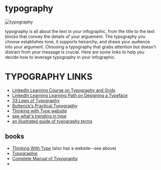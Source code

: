 # typography

![typography](https://static-cse.canva.com/blob/124739/A-beautifully-illustrated-glossary-of-typographic-terms-you-should-know.d9e74684.png)

typography is all about the text in your infographic, from the title to the text blocks that convey the details of your arguement. The typography you choose establishes tone, it supports heirarchy, and draws your audience into your argument. Choosing a typography that grabs attention but doesn't distract from your message is crucial. Here are some links to help you decide how to leverage typography in your infographic.

# TYPOGRAPHY LINKS

- [LinkedIn Learning Course on Typography and Grids](https://www.linkedin.com/learning/typography-working-with-grids/welcome?u=2194065)
- [LinkedIn Learning Learning Path on Designing a Typeface](https://www.linkedin.com/learning/paths/design-a-typeface?u=2194065)
- [33 Laws of Typography](https://www.linkedin.com/learning/the-33-laws-of-typography/01-distrust-default-software-settings?u=2194065)
- [Butterick's Practical Typography](https://practicaltypography.com/)
- [Thinking with Type website](http://thinkingwithtype.com/)
- [see what's trending in type](https://www.typewolf.com/site-of-the-day)
- [an illustrated guide of typography terms](https://www.canva.com/learn/typography-terms/)

## books

- [Thinking With Type](https://www.amazon.com/dp/1568989695/ref=as_li_ss_til?tag=braipick-20&camp=213381&creative=390973&linkCode=as4&creativeASIN=1568989695&adid=05VATW4NWTVF6RX6R55Y&) (also has a website--see above)
- [Typographie](https://www.amazon.com/dp/3721200438/ref=as_li_ss_til?tag=braipick-20&camp=213381&creative=390973&linkCode=as4&creativeASIN=3721200438&adid=0GMTZ4S41BD44FBRZBDP&)
- [Complete Manual of Typography](https://ptgmedia.pearsoncmg.com/images/9780321773265/samplepages/0321773268.pdf)
-
